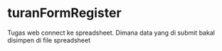 # turanFormRegister
Tugas web connect ke spreadsheet. Dimana data yang di submit bakal disimpen di file spreadsheet

